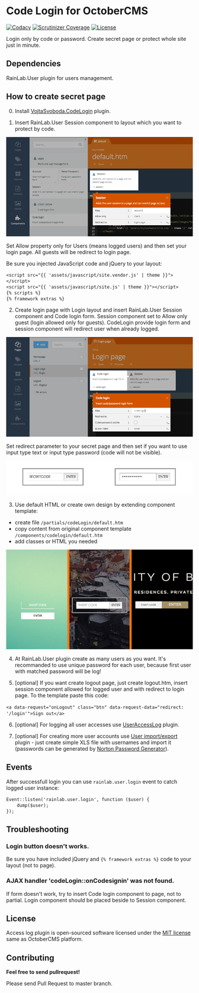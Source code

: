 # Code Login for OctoberCMS

[![Codacy](https://img.shields.io/codacy/daf6a9ebd03540aeb3af7ff1c4dff8ce.svg)](https://www.codacy.com/app/vojtasvoboda/oc-codelogin-plugin)
[![Scrutinizer Coverage](https://img.shields.io/scrutinizer/g/vojtasvoboda/oc-codelogin-plugin.svg)](https://scrutinizer-ci.com/g/vojtasvoboda/oc-codelogin-plugin/?branch=master)
[![License](https://img.shields.io/badge/license-MIT-blue.svg)](https://github.com/vojtasvoboda/oc-codelogin-plugin/blob/master/LICENSE.md)

Login only by code or password. Create secret page or protect whole site just in minute.

## Dependencies

RainLab.User plugin for users management.

## How to create secret page

0) Install [VojtaSvoboda.CodeLogin](http://octobercms.com/plugin/vojtasvoboda-codelogin) plugin.

1) Insert RainLab.User Session component to layout which you want to protect by code.

<p>
    <img src="assets/images/1-place-session-component.png" alt="Screenshot of Session component placed at layout">
</p>

Set Allow property only for Users (means logged users) and then set your login page. All guests will be redirect to login page.

Be sure you injected JavaScript code and jQuery to your layout:

```
<script src="{{ 'assets/javascript/site.vendor.js' | theme }}"></script>
<script src="{{ 'assets/javascript/site.js' | theme }}"></script>
{% scripts %}
{% framework extras %}
```

2) Create login page with Login layout and insert RainLab.User Session component and Code login form. 
Session component set to Allow only guest (login allowed only for guests). 
CodeLogin provide login form and session component will redirect user when already logged.

<p>
    <img src="assets/images/2-create-login-page.png" alt="Screenshot of Login page with Session and Code login form">
</p>

Set redirect parameter to your secret page and then set if you want to use input type text or input type password (code will not be visible).

<p>
    <img src="assets/images/3-password-visible-or-not.png" alt="Screenshot of Login form with visible password">
</p>

3) Use default HTML or create own design by extending component template:

- create file `/partials/codeLogin/default.htm`
- copy content from original component template `/components/codelogin/default.htm`
- add classes or HTML you needed

<p>
    <img src="assets/images/4-create-your-own-design.png" alt="Screenshot of custom designs">
</p>

4) At RainLab.User plugin create as many users as you want. It's recommanded to use unique password for each user, because first user with matched password will be log!

5) [optional] If you want create logout page, just create logout.htm, insert session component allowed for logged user and with redirect to login page. To the template paste this code:

`<a data-request="onLogout" class="btn" data-request-data="redirect: '/login'">Sign out</a>`

6) [optional] For logging all user accesses use [UserAccessLog](http://octobercms.com/plugin/vojtasvoboda-useraccesslog) plugin.

7) [optional] For creating more user accounts use [User import/export](http://octobercms.com/plugin/vojtasvoboda-userimportexport) plugin - just create simple XLS file with usernames and import it (passwords can be generated by [Norton Password Generator](https://identitysafe.norton.com/password-generator/)).

## Events

After successfull login you can use `rainlab.user.login` event to catch logged user instance:

```
Event::listen('rainlab.user.login', function ($user) {
    dump($user);
});
```

## Troubleshooting

### Login button doesn't works.

Be sure you have included jQuery and `{% framework extras %}` code to your layout (not to page).

### AJAX handler 'codeLogin::onCodesignin' was not found.

If form doesn't work, try to insert Code login component to page, not to partial. Login component should be placed beside to Session component.

## License

Access log plugin is open-sourced software licensed under the [MIT license](http://opensource.org/licenses/MIT) same as OctoberCMS platform.

## Contributing

**Feel free to send pullrequest!**

Please send Pull Request to master branch.